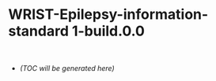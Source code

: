 # WRIST-Epilepsy-information-standard 1-build.0.0

<p><br></p>

<!-- LATEST_START -->
* _(TOC will be generated here)_
<!-- LATEST_END -->